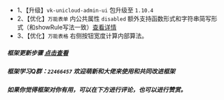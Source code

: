 * 1、【升级】`vk-unicloud-admin-ui` 包升级至 `1.10.4`
* 2、【优化】`万能表单` 内公共属性 `disabled` 额外支持函数形式和字符串简写形式（和showRule写法一致）[查看详情](https://vkdoc.fsq.pub/admin/3/form.html#disabled)
* 3、【优化】`万能表格` 右侧按钮宽度计算内部算法。

##### 框架更新步骤 [点击查看](https://vkdoc.fsq.pub/admin/1/update.html)
##### 框架学习Q群：`22466457` 欢迎萌新和大佬来使用和共同改进框架

##### 如果你觉得框架对你有用，可以在下方进行评论，也可以进行赞赏。
